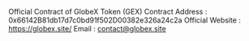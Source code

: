 Official Contract of GlobeX Token (GEX)
Contract Address : 0x66142B81db17d7c0bd91f502D00382e326a24c2a
Official Website : https://globex.site/
Email : contact@globex.site
